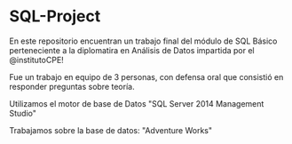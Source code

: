 # SQL-Project

En este repositorio encuentran un trabajo final del módulo de SQL Básico perteneciente a la diplomatira en Análisis de Datos impartida por el @institutoCPE!

Fue un trabajo en equipo de 3 personas, con defensa oral que consistió en responder preguntas sobre teoría.

Utilizamos el motor de base de Datos "SQL Server 2014 Management Studio"

Trabajamos sobre la base de datos: "Adventure Works"
